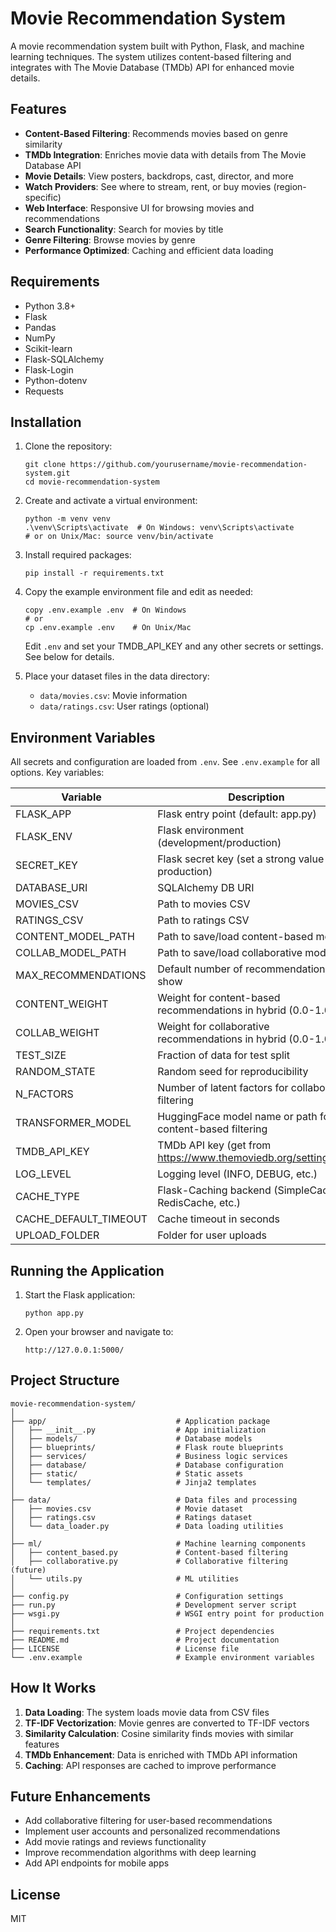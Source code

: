 # Movie Recommendation System

A movie recommendation system built with Python, Flask, and machine learning techniques. The system utilizes content-based filtering and integrates with The Movie Database (TMDb) API for enhanced movie details.

## Features

- **Content-Based Filtering**: Recommends movies based on genre similarity
- **TMDb Integration**: Enriches movie data with details from The Movie Database API
- **Movie Details**: View posters, backdrops, cast, director, and more
- **Watch Providers**: See where to stream, rent, or buy movies (region-specific)
- **Web Interface**: Responsive UI for browsing movies and recommendations
- **Search Functionality**: Search for movies by title
- **Genre Filtering**: Browse movies by genre
- **Performance Optimized**: Caching and efficient data loading

## Requirements

- Python 3.8+
- Flask
- Pandas
- NumPy
- Scikit-learn
- Flask-SQLAlchemy
- Flask-Login
- Python-dotenv
- Requests

## Installation

1. Clone the repository:
   ```
   git clone https://github.com/yourusername/movie-recommendation-system.git
   cd movie-recommendation-system
   ```

2. Create and activate a virtual environment:
   ```
   python -m venv venv
   .\venv\Scripts\activate  # On Windows: venv\Scripts\activate
   # or on Unix/Mac: source venv/bin/activate
   ```

3. Install required packages:
   ```
   pip install -r requirements.txt
   ```

4. Copy the example environment file and edit as needed:
   ```
   copy .env.example .env  # On Windows
   # or
   cp .env.example .env    # On Unix/Mac
   ```
   Edit `.env` and set your TMDB_API_KEY and any other secrets or settings. See below for details.

5. Place your dataset files in the data directory:
   - `data/movies.csv`: Movie information
   - `data/ratings.csv`: User ratings (optional)

## Environment Variables

All secrets and configuration are loaded from `.env`. See `.env.example` for all options. Key variables:

| Variable           | Description                                                      |
|--------------------|------------------------------------------------------------------|
| FLASK_APP          | Flask entry point (default: app.py)                              |
| FLASK_ENV          | Flask environment (development/production)                       |
| SECRET_KEY         | Flask secret key (set a strong value in production)              |
| DATABASE_URI       | SQLAlchemy DB URI                                                |
| MOVIES_CSV         | Path to movies CSV                                               |
| RATINGS_CSV        | Path to ratings CSV                                              |
| CONTENT_MODEL_PATH | Path to save/load content-based model                            |
| COLLAB_MODEL_PATH  | Path to save/load collaborative model                            |
| MAX_RECOMMENDATIONS| Default number of recommendations to show                        |
| CONTENT_WEIGHT     | Weight for content-based recommendations in hybrid (0.0-1.0)     |
| COLLAB_WEIGHT      | Weight for collaborative recommendations in hybrid (0.0-1.0)     |
| TEST_SIZE          | Fraction of data for test split                                  |
| RANDOM_STATE       | Random seed for reproducibility                                  |
| N_FACTORS          | Number of latent factors for collaborative filtering             |
| TRANSFORMER_MODEL  | HuggingFace model name or path for content-based filtering       |
| TMDB_API_KEY       | TMDb API key (get from https://www.themoviedb.org/settings/api)  |
| LOG_LEVEL          | Logging level (INFO, DEBUG, etc.)                                |
| CACHE_TYPE         | Flask-Caching backend (SimpleCache, RedisCache, etc.)            |
| CACHE_DEFAULT_TIMEOUT | Cache timeout in seconds                                      |
| UPLOAD_FOLDER      | Folder for user uploads                                          |

## Running the Application

1. Start the Flask application:
   ```
   python app.py
   ```

2. Open your browser and navigate to:
   ```
   http://127.0.0.1:5000/
   ```

## Project Structure

```
movie-recommendation-system/
│
├── app/                             # Application package
│   ├── __init__.py                  # App initialization
│   ├── models/                      # Database models
│   ├── blueprints/                  # Flask route blueprints
│   ├── services/                    # Business logic services
│   ├── database/                    # Database configuration
│   ├── static/                      # Static assets
│   └── templates/                   # Jinja2 templates
│
├── data/                            # Data files and processing
│   ├── movies.csv                   # Movie dataset
│   ├── ratings.csv                  # Ratings dataset
│   └── data_loader.py               # Data loading utilities
│
├── ml/                              # Machine learning components
│   ├── content_based.py             # Content-based filtering
│   ├── collaborative.py             # Collaborative filtering (future)
│   └── utils.py                     # ML utilities
│
├── config.py                        # Configuration settings
├── run.py                           # Development server script
├── wsgi.py                          # WSGI entry point for production
│
├── requirements.txt                 # Project dependencies
├── README.md                        # Project documentation
├── LICENSE                          # License file
└── .env.example                     # Example environment variables
```

## How It Works

1. **Data Loading**: The system loads movie data from CSV files
2. **TF-IDF Vectorization**: Movie genres are converted to TF-IDF vectors
3. **Similarity Calculation**: Cosine similarity finds movies with similar features
4. **TMDb Enhancement**: Data is enriched with TMDb API information
5. **Caching**: API responses are cached to improve performance

## Future Enhancements

- Add collaborative filtering for user-based recommendations
- Implement user accounts and personalized recommendations
- Add movie ratings and reviews functionality
- Improve recommendation algorithms with deep learning
- Add API endpoints for mobile apps

## License

MIT